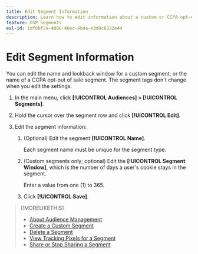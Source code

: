 ```yaml
---
title: Edit Segment Information
description: Learn how to edit information about a custom or CCPA opt-out of sale segment.
feature: DSP Segments
exl-id: 1df6bf2a-4008-46ec-8b4a-e3d0c8322e44
---
```

# Edit Segment Information

You can edit the name and lookback window for a custom segment, or the name of a CCPA opt-out of sale segment. The segment tags don't change when you edit the settings.

1. In the main menu, click **[!UICONTROL Audiences] > [!UICONTROL Segments]**.

1. Hold the cursor over the segment row and click **[!UICONTROL Edit]**.

1. Edit the segment information:

    1. (Optional) Edit the segment **[!UICONTROL Name]**.

        Each segment name must be unique for the segment type.

    1. (Custom segments only; optional) Edit the **[!UICONTROL Segment Window]**, which is the number of days a user's cookie stays in the segment.

       Enter a value from one (1) to 365.

    1. Click **[!UICONTROL Save]**.

>[!MORELIKETHIS]
>
>* [About Audience Management](audience-about.md)
>* [Create a Custom Segment](custom-segment-create.md)
>* [Delete a Segment](segment-delete.md)
>* [View Tracking Pixels for a Segment](segment-view-pixels.md)
>* [Share or Stop Sharing a Segment](segment-share.md)
